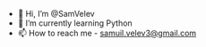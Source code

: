 - 👋 Hi, I’m @SamVelev
- 🌱 I’m currently learning Python
- 📫 How to reach me - samuil.velev3@gmail.com

<!---
SamVelev/SamVelev is a ✨ special ✨ repository because its `README.md` (this file) appears on your GitHub profile.
You can click the Preview link to take a look at your changes.
--->
